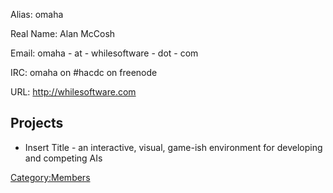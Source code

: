 Alias: omaha

Real Name: Alan McCosh

Email: omaha - at - whilesoftware - dot - com

IRC: omaha on #hacdc on freenode

URL: <http://whilesoftware.com>

## Projects

-   Insert Title - an interactive, visual, game-ish environment for
    developing and competing AIs

[Category:Members](Category:Members)
